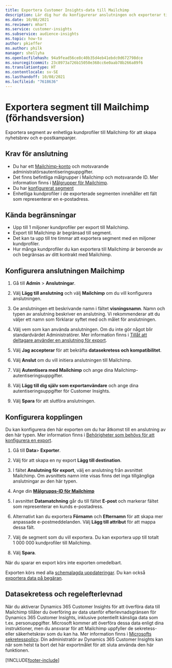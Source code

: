 ```yaml
---
title: Exportera Customer Insights-data till Mailchimp
description: Lär dig hur du konfigurerar anslutningen och exporterar till Mailchimp.
ms.date: 10/08/2021
ms.reviewer: mhart
ms.service: customer-insights
ms.subservice: audience-insights
ms.topic: how-to
author: pkieffer
ms.author: philk
manager: shellyha
ms.openlocfilehash: 94a9fead56ce8c40b35d4eb41ebdc0d672798dce
ms.sourcegitcommit: 23c8973a726b15050e368cc6e0aab78b266a89f6
ms.translationtype: HT
ms.contentlocale: sv-SE
ms.lasthandoff: 10/08/2021
ms.locfileid: "7618636"
---
```

# <a name="export-segments-to-mailchimp-preview"></a>Exportera segment till Mailchimp (förhandsversion)

Exportera segment av enhetliga kundprofiler till Mailchimp för att skapa nyhetsbrev och e-postkampanjer.

## <a name="prerequisites-for-connection"></a>Krav för anslutning

-   Du har ett [Mailchimp-konto](https://mailchimp.com/) och motsvarande administratörsautentiseringsuppgifter.
-   Det finns befintliga målgrupper i Mailchimp och motsvarande ID. Mer information finns i [Målgrupper för Mailchimp](https://mailchimp.com/help/create-audience/).
-   Du har [konfigurerat segment](segments.md)
-   Enhetliga kundprofiler i de exporterade segmenten innehåller ett fält som representerar en e-postadress.

## <a name="known-limitations"></a>Kända begränsningar

- Upp till 1 miljoner kundprofiler per export till Mailchimp.
- Export till Mailchimp är begränsad till segment.
- Det kan ta upp till tre timmar att exportera segment med en miljoner kundprofiler. 
- Hur många kundprofiler du kan exportera till Mailchimp är beroende av och begränsas av ditt kontrakt med Mailchimp.

## <a name="set-up-connection-to-mailchimp"></a>Konfigurera anslutningen Mailchimp

1. Gå till **Admin** > **Anslutningar**.

1. Välj **Lägg till anslutning** och välj **Mailchimp** om du vill konfigurera anslutningen.

1. Ge anslutningen ett beskrivande namn i fältet **visningsnamn**. Namn och typen av anslutning beskriver en anslutning. Vi rekommenderar att du väljer ett namn som förklarar syftet med och målet för anslutningen.

1. Välj vem som kan använda anslutningen. Om du inte gör något blir standardvärdet Administratörer. Mer information finns i [Tillåt att deltagare använder en anslutning för export](connections.md#allow-contributors-to-use-a-connection-for-exports).

1. Välj **Jag accepterar** för att bekräfta **datasekretess och kompatibilitet**.

1. Välj **Anslut** om du vill initiera anslutningen till Mailchimp.

1. Välj **Autentisera med Mailchimp** och ange dina Mailchimp-autentiseringsuppgifter.

1. Välj **Lägg till dig själv som exportanvändare** och ange dina autentiseringsuppgifter för Customer Insights.

1. Välj **Spara** för att slutföra anslutningen. 

## <a name="configure-the-connector"></a>Konfigurera kopplingen

Du kan konfigurera den här exporten om du har åtkomst till en anslutning av den här typen. Mer information finns i [Behörigheter som behövs för att konfigurera en export](export-destinations.md#set-up-a-new-export).

1. Gå till **Data**> **Exporter**.

1. Välj för att skapa en ny export **Lägg till destination**.

1. I fältet **Anslutning för export**, välj en anslutning från avsnittet Mailchimp. Om avsnittets namn inte visas finns det inga tillgängliga anslutningar av den här typen.

1. Ange din **[Målgrupps-ID för Mailchimp](https://mailchimp.com/help/find-audience-id/)**

1. I avsnittet **Datamatchning** går du till fältet **E-post** och markerar fältet som representerar en kunds e-postadress. 

1. Alternativt kan du exportera **Förnamn** och **Efternamn** för att skapa mer anpassade e-postmeddelanden. Välj **Lägg till attribut** för att mappa dessa fält.

1. Välj de segment som du vill exportera. Du kan exportera upp till totalt 1 000 000 kundprofiler till Mailchimp.

1. Välj **Spara**.

När du sparar en export körs inte exporten omedelbart.

Exporten körs med alla [schemalagda uppdateringar](system.md#schedule-tab). Du kan också [exportera data på begäran](export-destinations.md#run-exports-on-demand). 

## <a name="data-privacy-and-compliance"></a>Datasekretess och regelefterlevnad

När du aktiverar Dynamics 365 Customer Insights för att överföra data till Mailchimp tillåter du överföring av data utanför efterlevnadsgränsen för Dynamics 365 Customer Insights, inklusive potentiellt känsliga data som t.ex. personuppgifter. Microsoft kommer att överföra dessa data enligt dina instruktioner, men du ansvarar för att Mailchimp uppfyller de sekretess- eller säkerhetskrav som du kan ha. Mer information finns i [Microsofts sekretesspolicy](https://go.microsoft.com/fwlink/?linkid=396732).
Din administratör av Dynamics 365 Customer Insights kan när som helst ta bort det här exportmålet för att sluta använda den här funktionen.

[!INCLUDE[footer-include](../includes/footer-banner.md)]
